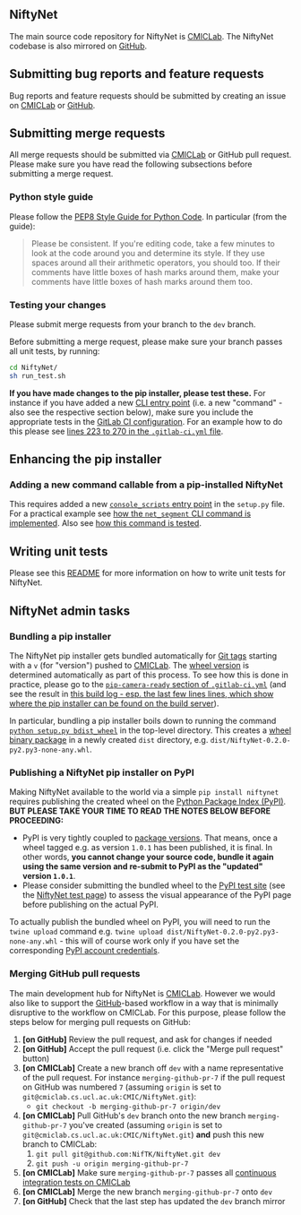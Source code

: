 ## NiftyNet

The main source code repository for NiftyNet is [CMICLab][cmiclab-niftynet].
The NiftyNet codebase is also mirrored on [GitHub][github-niftynet].

[cmiclab-niftynet]: https://cmiclab.cs.ucl.ac.uk/CMIC/NiftyNet
[github-niftynet]: https://github.com/NifTK/NiftyNet


## Submitting bug reports and feature requests

Bug reports and feature requests should be submitted by creating an issue on [CMICLab][cmiclab-niftynet-issue] or [GitHub][github-niftynet-issue].

[cmiclab-niftynet-issue]: https://cmiclab.cs.ucl.ac.uk/CMIC/NiftyNet/issues/new
[github-niftynet-issue]: https://github.com/NifTK/NiftyNet/issues/new


## Submitting merge requests

All merge requests should be submitted via [CMICLab][cmiclab-niftynet-mr] or
GitHub pull request.
Please make sure you have read the following subsections before submitting a merge request.

[cmiclab-niftynet-mr]: https://cmiclab.cs.ucl.ac.uk/CMIC/NiftyNet/merge_requests/new


### Python style guide

Please follow the [PEP8 Style Guide for Python Code][pep8].
In particular (from the guide):

> Please be consistent.
> If you're editing code, take a few minutes to look at the code around you and
> determine its style. If they use spaces around all their arithmetic operators,
> you should too. If their comments have little boxes of hash marks around them,
> make your comments have little boxes of hash marks around them too.

[pep8]: https://www.python.org/dev/peps/pep-0008/


### Testing your changes

Please submit merge requests from your branch to the `dev` branch.

Before submitting a merge request, please make sure your branch passes all
unit tests, by running:

``` sh
cd NiftyNet/
sh run_test.sh
```

**If you have made changes to the pip installer, please test these.**
For instance if you have added a new [CLI entry point][pip-console-entry]  (i.e. a new "command" - also see the respective section below), make sure you include the appropriate tests in the [GitLab CI configuration][gitlab-ci-yaml].
For an example how to do this please see [lines 223 to 270 in the `.gitlab-ci.yml` file][gitlab-ci-pip-installer-test].

[pip-console-entry]: http://python-packaging.readthedocs.io/en/latest/command-line-scripts.html#the-console-scripts-entry-point
[gitlab-ci-yaml]: https://docs.gitlab.com/ce/ci/yaml/
[gitlab-ci-pip-installer-test]: https://cmiclab.cs.ucl.ac.uk/CMIC/NiftyNet/blob/940d7a827d6835a4ce10637014c0c36b3c980476/.gitlab-ci.yml#L223


## Enhancing the pip installer

### Adding a new command callable from a pip-installed NiftyNet

This requires added a new [`console_scripts` entry point][pip-console-entry] in the `setup.py` file.
For a practical example see [how the `net_segment` CLI command is implemented][net-segment-entry].
Also see [how this command is tested][net-segment-test].

[net-segment-entry]: https://cmiclab.cs.ucl.ac.uk/CMIC/NiftyNet/blob/940d7a827d6835a4ce10637014c0c36b3c980476/setup.py#L105
[net-segment-test]: https://cmiclab.cs.ucl.ac.uk/CMIC/NiftyNet/blob/940d7a827d6835a4ce10637014c0c36b3c980476/.gitlab-ci.yml#L252


## Writing unit tests
Please see this [README](tests/README.md) for more information on how to write unit tests for NiftyNet.

## NiftyNet admin tasks

### Bundling a pip installer

The NiftyNet pip installer gets bundled automatically for [Git tags][git-tag] starting with a `v` (for "version") pushed to [CMICLab][niftynet-cmiclab].
The [wheel version][wheel-version-tag] is determined automatically as part of this process.
To see how this is done in practice, please go to the [`pip-camera-ready` section of `.gitlab-ci.yml`][pip-camera-ready] (and see the result in [this build log - esp. the last few lines lines, which show where the pip installer can be found on the build server][pip-camera-ready-output]).

In particular, bundling a pip installer boils down to running the command [`python setup.py bdist_wheel`][python-setuptools] in the top-level directory.
This creates a [wheel binary package][wheel-binary] in a newly created `dist` directory, e.g. `dist/NiftyNet-0.2.0-py2.py3-none-any.whl`.

[niftynet-cmiclab]: https://cmiclab.cs.ucl.ac.uk/CMIC/NiftyNet
[git-tag]: https://git-scm.com/book/en/v2/Git-Basics-Tagging
[pip-camera-ready]: https://cmiclab.cs.ucl.ac.uk/CMIC/NiftyNet/blob/940d7a827d6835a4ce10637014c0c36b3c980476/.gitlab-ci.yml#L323
[pip-camera-ready-output]: https://cmiclab.cs.ucl.ac.uk/CMIC/NiftyNet/-/jobs/30450
[python-setuptools]: https://packaging.python.org/tutorials/distributing-packages/#wheels
[wheel-binary]: https://www.python.org/dev/peps/pep-0491/


### Publishing a NiftyNet pip installer on PyPI

Making NiftyNet available to the world via a simple `pip install niftynet` requires publishing the created wheel on the [Python Package Index (PyPI)][niftynet-pypi].
**BUT PLEASE TAKE YOUR TIME TO READ THE NOTES BELOW BEFORE PROCEEDING:**

* PyPI is very tightly coupled to [package versions][wheel-version-tag].
That means, once a wheel tagged e.g. as version `1.0.1` has been published, it is final.
In other words, **you cannot change your source code, bundle it again using the same version and re-submit to PyPI as the "updated" version `1.0.1`**.
* Please consider submitting the bundled wheel to the [PyPI test site][uploading-to-pypi] (see the [NiftyNet test page][niftynet-pypi-test]) to assess the visual appearance of the PyPI page before publishing on the actual PyPI.

[wheel-version-tag]: https://www.python.org/dev/peps/pep-0491/#file-name-convention
[niftynet-pypi]: https://pypi.org/project/NiftyNet/
[niftynet-pypi-test]: https://test.pypi.org/project/NiftyNet/
[uploading-to-pypi]: https://packaging.python.org/tutorials/distributing-packages/#uploading-your-project-to-pypi

To actually publish the bundled wheel on PyPI, you will need to run the `twine upload` command e.g. `twine upload dist/NiftyNet-0.2.0-py2.py3-none-any.whl` - this will of course work only if you have set the corresponding [PyPI account credentials][pypi-create-account].

[pypi-create-account]: https://packaging.python.org/tutorials/distributing-packages/#create-an-account


### Merging GitHub pull requests

The main development hub for NiftyNet is [CMICLab][cmiclab-niftynet].
However we would also like to support the [GitHub][github-niftynet]-based workflow in a way that is minimally disruptive to the workflow on CMICLab.
For this purpose, please follow the steps below for merging pull requests on GitHub:

1. **[on GitHub]** Review the pull request, and ask for changes if needed
1. **[on GitHub]** Accept the pull request (i.e. click the "Merge pull request" button)
1. **[on CMICLab]** Create a new branch off `dev` with a name representative of the pull request. For instance `merging-github-pr-7` if the pull request on GitHub was numbered `7` (assuming `origin` is set to `git@cmiclab.cs.ucl.ac.uk:CMIC/NiftyNet.git`):
   * `git checkout -b merging-github-pr-7 origin/dev`
1. **[on CMICLab]** Pull GitHub's `dev` branch onto the new branch `merging-github-pr-7` you've created (assuming `origin` is set to `git@cmiclab.cs.ucl.ac.uk:CMIC/NiftyNet.git`) **and** push this new branch to CMICLab:
   1. `git pull git@github.com:NifTK/NiftyNet.git dev`
   1. `git push -u origin merging-github-pr-7`
1. **[on CMICLab]** Make sure `merging-github-pr-7` passes all [continuous integration tests on CMICLab][cmiclab-niftynet-pipelines]
1. **[on CMICLab]** Merge the new branch `merging-github-pr-7` onto `dev`
1. **[on GitHub]** Check that the last step has updated the `dev` branch mirror

[cmiclab-niftynet-pipelines]: https://cmiclab.cs.ucl.ac.uk/CMIC/NiftyNet/pipelines
